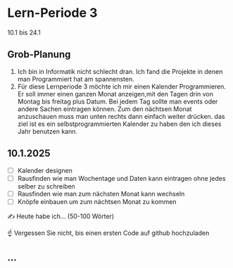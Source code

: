 # Lern-Periode 3

10.1 bis 24.1

## Grob-Planung

1. Ich bin in Informatik nicht schlecht dran. Ich fand die Projekte in denen man Programmiert hat am spannensten.
4. Für diese Lernperiode 3 möchte ich mir einen Kalender Programmieren. Er soll immer einen ganzen Monat anzeigen,mit den Tagen drin von Montag bis freitag plus Datum. Bei jedem Tag sollte man events oder andere Sachen eintragen können. Zum den nächtsen Monat anzuschauen muss man unten rechts dann einfach weiter drücken. das ziel ist es ein selbstprogrammierten Kalender zu haben den ich dieses Jahr benutzen kann.
## 10.1.2025

- [ ] Kalender designen
- [ ] Rausfinden wie man Wochentage und Daten kann eintragen ohne jedes selber zu schreiben
- [ ] Rausfinden wie man zum nächsten Monat kann wechseln
- [ ] Knöpfe einbauen um zum nächtsen Monat zu kommen

✍️ Heute habe ich... (50-100 Wörter)

☝️ Vergessen Sie nicht, bis einen ersten Code auf github hochzuladen

## ...
